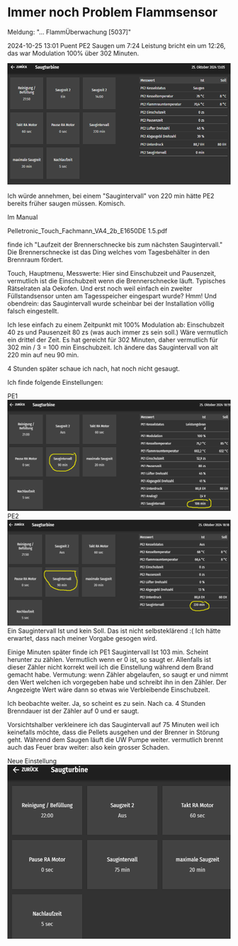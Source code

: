 # Immer noch Problem Flammsensor
Meldung: "... FlammÜberwachung [5037]"

2024-10-25 13:01 Puent
PE2
Saugen um 7:24
Leistung bricht ein um 12:26, das war
Modulation 100% über 302 Minuten.

![Puent](./images/puent_pe2_saugturbine.png)

Ich würde annehmen, bei einem "Saugintervall" von 220 min hätte PE2 bereits früher saugen müssen.
Komisch.

Im Manual 

Pelletronic_Touch_Fachmann_VA4_2b_E1650DE 1.5.pdf

finde ich "Laufzeit der Brennerschnecke bis zum nächsten Saugintervall." Die Brennerschnecke ist das Ding welches vom Tagesbehälter in den Brennraum fördert. 

Touch, Hauptmenu, Messwerte: Hier sind Einschubzeit und Pausenzeit, vermutlich ist die Einschubzeit wenn die Brennerschnecke läuft.
Typisches Rätselraten ala Oekofen. Und erst noch weil einfach ein zweiter Füllstandsensor unten am Tagesspeicher eingespart wurde? Hmm!
Und obendrein: das Saugintervall wurde scheinbar bei der Installation völlig falsch eingestellt.


Ich lese einfach zu einem Zeitpunkt mit 100% Modulation ab: Einschubzeit 40 zs und Pausenzeit 80 zs (was auch immer zs sein soll.)
Wäre vermutlich ein drittel der Zeit. 
Es hat gereicht für 302 Minuten, daher vermutlich für 302 min / 3 = 100 min Einschubzeit.
Ich ändere das Saugintervall von alt 220 min auf neu 90 min.

4 Stunden später schaue ich nach, hat noch nicht gesaugt.

Ich finde folgende Einstellungen:

PE1 ![Bild](./images/PE1.png)
PE2 ![Bild](./images/PE2.png)
Ein Saugintervall Ist und kein Soll. Das ist nicht selbsteklärend :(
Ich hätte erwartet, dass nach meiner Vorgabe gesogen wird.

Einige Minuten später finde ich PE1 Saugintervall Ist 103 min. Scheint herunter zu zählen. Vermutlich wenn er 0 ist, so saugt er.
Allenfalls ist dieser Zähler nicht korrekt weil ich die Einstellung während dem Brand gemacht habe.
Vermutung: wenn Zähler abgelaufen, so saugt er und nimmt den Wert welchen ich vorgegeben habe und schreibt ihn in den Zähler.
Der Angezeigte Wert wäre dann so etwas wie Verbleibende Einschubzeit.

Ich beobachte weiter. Ja, so scheint es zu sein. Nach ca. 4 Stunden Brenndauer ist der Zähler auf 0 und er saugt.

Vorsichtshalber verkleinere ich das Saugintervall auf 75 Minuten weil ich keinefalls möchte, dass die Pellets ausgehen und der Brenner in Störung geht. Während dem Saugen läuft die UW Pumpe weiter. vermutlich brennt auch das Feuer brav weiter: also kein grosser Schaden.

Neue Einstellung ![Bild](./images/20241025_22_35.png)
